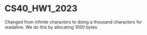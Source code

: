# CS40_HW1_2023

Changed from infinite characters to doing a thousand characters for readaline. We do this by allocating 1000 bytes.